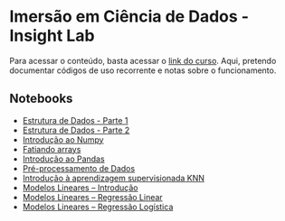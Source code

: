 # Imersão em Ciência de Dados - Insight Lab
Para acessar o conteúdo, basta acessar o [link do curso](https://insightlab.ufc.br/curso-imersao-em-ciencia-de-dados/). Aqui, pretendo documentar
códigos de uso recorrente e notas sobre o funcionamento.

## Notebooks 
- [Estrutura de Dados - Parte 1](https://github.com/izaiasmachado/imersao-em-ciencia-de-dados/blob/main/Notebooks/Estrutura%20de%20dados%20-%20Parte%201.ipynb)
- [Estrutura de Dados - Parte 2](https://github.com/izaiasmachado/imersao-em-ciencia-de-dados/blob/main/Notebooks/Estrutura%20de%20dados%20-%20Parte%202.ipynb)
- [Introdução ao Numpy](https://github.com/izaiasmachado/imersao-em-ciencia-de-dados/blob/main/Notebooks/Introdu%C3%A7%C3%A3o_ao_Numpy.ipynb)
- [Fatiando arrays](https://github.com/izaiasmachado/imersao-em-ciencia-de-dados/blob/main/Notebooks/Fatiando_Arrays.ipynb)
- [Introdução ao Pandas](https://github.com/izaiasmachado/imersao-em-ciencia-de-dados/blob/main/Notebooks/Introdu%C3%A7%C3%A3o_ao_Pandas.ipynb)
- [Pré-processamento de Dados](https://github.com/izaiasmachado/imersao-em-ciencia-de-dados/blob/main/Notebooks/Pr%C3%A9_processamento_de_dados.ipynb)
- [Introdução à aprendizagem supervisionada KNN](https://github.com/izaiasmachado/imersao-em-ciencia-de-dados/blob/main/Notebooks/Introdu%C3%A7%C3%A3o_%C3%A0_aprendizagem_supervisionada_KNN.ipynb)
- [Modelos Lineares – Introdução](https://github.com/izaiasmachado/imersao-em-ciencia-de-dados/blob/main/Notebooks/Modelos_Lineares_%E2%80%93_Introdu%C3%A7%C3%A3o.ipynb)
- [Modelos Lineares – Regressão Linear](https://github.com/izaiasmachado/imersao-em-ciencia-de-dados/blob/main/Notebooks/Modelos_Lineares_%E2%80%93_Regress%C3%A3o_Linear.ipynb)
- [Modelos Lineares – Regressão Logística](https://github.com/izaiasmachado/imersao-em-ciencia-de-dados/blob/main/Notebooks/Modelos_Lineares_%E2%80%93_Regress%C3%A3o_Log%C3%ADstica.ipynb)
